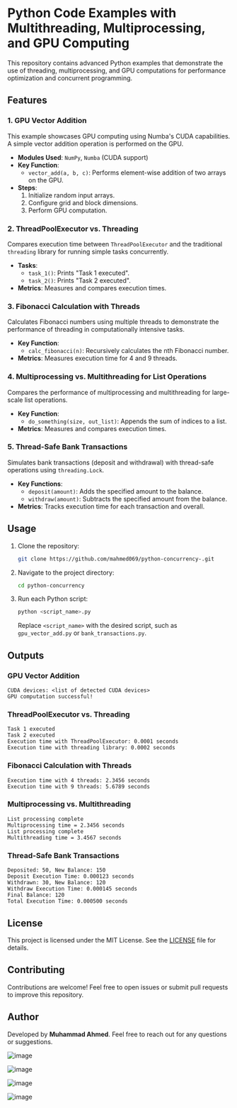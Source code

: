 # Python Code Examples with Multithreading, Multiprocessing, and GPU Computing

This repository contains advanced Python examples that demonstrate the use of threading, multiprocessing, and GPU computations for performance optimization and concurrent programming.

## Features

### 1. GPU Vector Addition
This example showcases GPU computing using Numba's CUDA capabilities. A simple vector addition operation is performed on the GPU.

- **Modules Used**: `NumPy`, `Numba` (CUDA support)
- **Key Function**:
  - `vector_add(a, b, c)`: Performs element-wise addition of two arrays on the GPU.
- **Steps**:
  1. Initialize random input arrays.
  2. Configure grid and block dimensions.
  3. Perform GPU computation.

### 2. ThreadPoolExecutor vs. Threading
Compares execution time between `ThreadPoolExecutor` and the traditional `threading` library for running simple tasks concurrently.

- **Tasks**:
  - `task_1()`: Prints "Task 1 executed".
  - `task_2()`: Prints "Task 2 executed".
- **Metrics**: Measures and compares execution times.

### 3. Fibonacci Calculation with Threads
Calculates Fibonacci numbers using multiple threads to demonstrate the performance of threading in computationally intensive tasks.

- **Key Function**:
  - `calc_fibonacci(n)`: Recursively calculates the nth Fibonacci number.
- **Metrics**: Measures execution time for 4 and 9 threads.

### 4. Multiprocessing vs. Multithreading for List Operations
Compares the performance of multiprocessing and multithreading for large-scale list operations.

- **Key Function**:
  - `do_something(size, out_list)`: Appends the sum of indices to a list.
- **Metrics**: Measures and compares execution times.

### 5. Thread-Safe Bank Transactions
Simulates bank transactions (deposit and withdrawal) with thread-safe operations using `threading.Lock`.

- **Key Functions**:
  - `deposit(amount)`: Adds the specified amount to the balance.
  - `withdraw(amount)`: Subtracts the specified amount from the balance.
- **Metrics**: Tracks execution time for each transaction and overall.

## Usage

1. Clone the repository:
   ```bash
   git clone https://github.com/mahmed069/python-concurrency-.git
   ```

2. Navigate to the project directory:
   ```bash
   cd python-concurrency
   ```

3. Run each Python script:
   ```bash
   python <script_name>.py
   ```
   Replace `<script_name>` with the desired script, such as `gpu_vector_add.py` or `bank_transactions.py`.

## Outputs

### GPU Vector Addition
```plaintext
CUDA devices: <list of detected CUDA devices>
GPU computation successful!
```

### ThreadPoolExecutor vs. Threading
```plaintext
Task 1 executed
Task 2 executed
Execution time with ThreadPoolExecutor: 0.0001 seconds
Execution time with threading library: 0.0002 seconds
```

### Fibonacci Calculation with Threads
```plaintext
Execution time with 4 threads: 2.3456 seconds
Execution time with 9 threads: 5.6789 seconds
```

### Multiprocessing vs. Multithreading
```plaintext
List processing complete
Multiprocessing time = 2.3456 seconds
List processing complete
Multithreading time = 3.4567 seconds
```

### Thread-Safe Bank Transactions
```plaintext
Deposited: 50, New Balance: 150
Deposit Execution Time: 0.000123 seconds
Withdrawn: 30, New Balance: 120
Withdraw Execution Time: 0.000145 seconds
Final Balance: 120
Total Execution Time: 0.000500 seconds
```

## License

This project is licensed under the MIT License. See the [LICENSE](LICENSE) file for details.

## Contributing

Contributions are welcome! Feel free to open issues or submit pull requests to improve this repository.

## Author

Developed by **Muhammad Ahmed**. Feel free to reach out for any questions or suggestions.



![image](https://github.com/user-attachments/assets/a0ffd07d-7417-48de-a46d-c15577faa1c4)

![image](https://github.com/user-attachments/assets/8c6c87fc-7e00-4f46-b1e8-207c33264fd7)

![image](https://github.com/user-attachments/assets/5d2f7fad-146b-4637-9de0-549305625620)

![image](https://github.com/user-attachments/assets/5d899751-477a-4b09-ac74-775ccb82c295)
